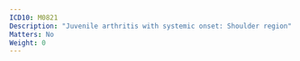 ```yaml
---
ICD10: M0821
Description: "Juvenile arthritis with systemic onset: Shoulder region"
Matters: No
Weight: 0
---
```

